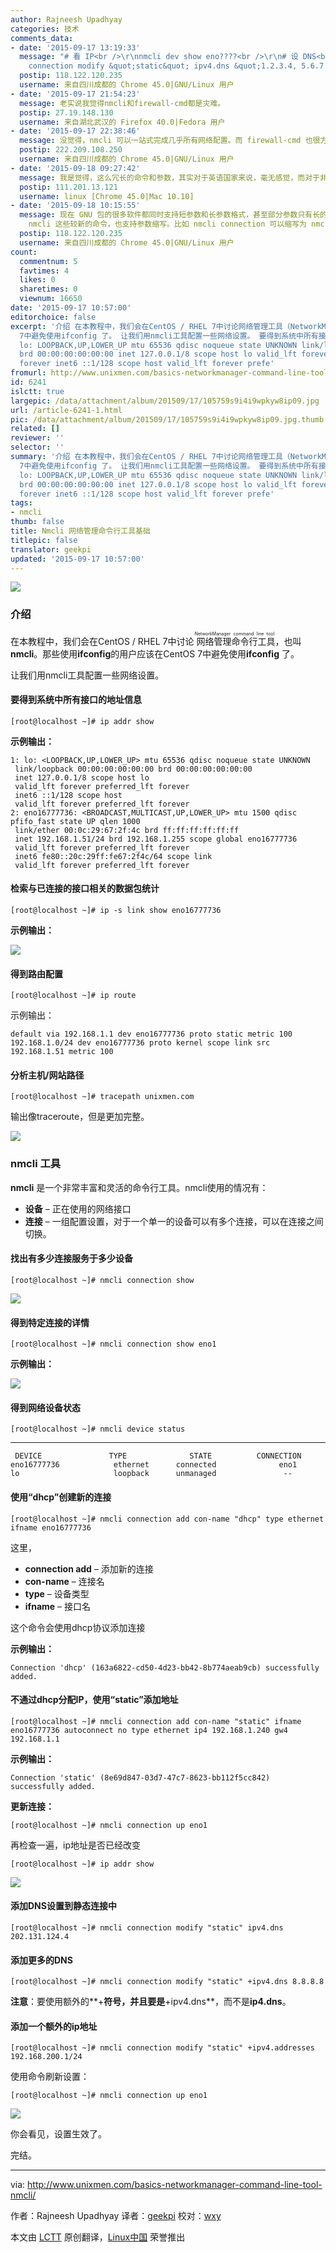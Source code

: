 ```yaml
---
author: Rajneesh Upadhyay
categories: 技术
comments_data:
- date: '2015-09-17 13:19:33'
  message: "# 看 IP<br />\r\nnmcli dev show eno????<br />\r\n# 设 DNS<br />\r\nnmcli
    connection modify &quot;static&quot; ipv4.dns &quot;1.2.3.4, 5.6.7.8&quot;"
  postip: 118.122.120.235
  username: 来自四川成都的 Chrome 45.0|GNU/Linux 用户
- date: '2015-09-17 21:54:23'
  message: 老实说我觉得nmcli和firewall-cmd都是灾难。
  postip: 27.19.148.130
  username: 来自湖北武汉的 Firefox 40.0|Fedora 用户
- date: '2015-09-17 22:38:46'
  message: 没觉得，nmcli 可以一站式完成几乎所有网络配置。而 firewall-cmd 也很方便。不是所有人都精通 iptables。
  postip: 222.209.108.250
  username: 来自四川成都的 Chrome 45.0|GNU/Linux 用户
- date: '2015-09-18 09:27:42'
  message: 我是觉得，这么冗长的命令和参数，其实对于英语国家来说，毫无感觉，而对于非英语国家，总是不太友好。
  postip: 111.201.13.121
  username: linux [Chrome 45.0|Mac 10.10]
- date: '2015-09-18 10:15:55'
  message: 现在 GNU 包的很多软件都同时支持短参数和长参数格式，甚至部分参数只有长的没有短的。长参数格式有一个好处是，具有一定的自解释功能，方便用户了解命令具体执行什么操作。而且像
    nmcli 这些较新的命令，也支持参数缩写。比如 nmcli connection 可以缩写为 nmcli co。
  postip: 118.122.120.235
  username: 来自四川成都的 Chrome 45.0|GNU/Linux 用户
count:
  commentnum: 5
  favtimes: 4
  likes: 0
  sharetimes: 0
  viewnum: 16650
date: '2015-09-17 10:57:00'
editorchoice: false
excerpt: '介绍 在本教程中，我们会在CentOS / RHEL 7中讨论网络管理工具（NetworkManager command line tool），也叫nmcli。那些使用ifconfig的用户应该在CentOS
  7中避免使用ifconfig 了。 让我们用nmcli工具配置一些网络设置。 要得到系统中所有接口的地址信息 # ip addr show  示例输出： 1:
  lo: LOOPBACK,UP,LOWER_UP mtu 65536 qdisc noqueue state UNKNOWN link/loopback 00:00:00:00:00:00
  brd 00:00:00:00:00:00 inet 127.0.0.1/8 scope host lo valid_lft forever preferred_lft
  forever inet6 ::1/128 scope host valid_lft forever prefe'
fromurl: http://www.unixmen.com/basics-networkmanager-command-line-tool-nmcli/
id: 6241
islctt: true
largepic: /data/attachment/album/201509/17/105759s9i4i9wpkyw8ip09.jpg
url: /article-6241-1.html
pic: /data/attachment/album/201509/17/105759s9i4i9wpkyw8ip09.jpg.thumb.jpg
related: []
reviewer: ''
selector: ''
summary: '介绍 在本教程中，我们会在CentOS / RHEL 7中讨论网络管理工具（NetworkManager command line tool），也叫nmcli。那些使用ifconfig的用户应该在CentOS
  7中避免使用ifconfig 了。 让我们用nmcli工具配置一些网络设置。 要得到系统中所有接口的地址信息 # ip addr show  示例输出： 1:
  lo: LOOPBACK,UP,LOWER_UP mtu 65536 qdisc noqueue state UNKNOWN link/loopback 00:00:00:00:00:00
  brd 00:00:00:00:00:00 inet 127.0.0.1/8 scope host lo valid_lft forever preferred_lft
  forever inet6 ::1/128 scope host valid_lft forever prefe'
tags:
- nmcli
thumb: false
title: Nmcli 网络管理命令行工具基础
titlepic: false
translator: geekpi
updated: '2015-09-17 10:57:00'
---
```


![](/data/attachment/album/201509/17/105759s9i4i9wpkyw8ip09.jpg)


### 介绍


在本教程中，我们会在CentOS / RHEL 7中讨论<ruby> 网络管理命令行工具 <rp>  （ </rp> <rt>  NetworkManager command line tool </rt> <rp>  ） </rp></ruby>，也叫**nmcli**。那些使用**ifconfig**的用户应该在CentOS 7中避免使用**ifconfig** 了。


让我们用nmcli工具配置一些网络设置。


#### 要得到系统中所有接口的地址信息



```
[root@localhost ~]# ip addr show

```

**示例输出：**



```
1: lo: <LOOPBACK,UP,LOWER_UP> mtu 65536 qdisc noqueue state UNKNOWN 
 link/loopback 00:00:00:00:00:00 brd 00:00:00:00:00:00
 inet 127.0.0.1/8 scope host lo
 valid_lft forever preferred_lft forever
 inet6 ::1/128 scope host 
 valid_lft forever preferred_lft forever
2: eno16777736: <BROADCAST,MULTICAST,UP,LOWER_UP> mtu 1500 qdisc pfifo_fast state UP qlen 1000
 link/ether 00:0c:29:67:2f:4c brd ff:ff:ff:ff:ff:ff
 inet 192.168.1.51/24 brd 192.168.1.255 scope global eno16777736
 valid_lft forever preferred_lft forever
 inet6 fe80::20c:29ff:fe67:2f4c/64 scope link 
 valid_lft forever preferred_lft forever

```

#### 检索与已连接的接口相关的数据包统计



```
[root@localhost ~]# ip -s link show eno16777736

```

**示例输出：**


![](/data/attachment/album/201509/17/105801w5ppjse4gpp8q2wp.png)


#### 得到路由配置



```
[root@localhost ~]# ip route

```

示例输出：



```
default via 192.168.1.1 dev eno16777736 proto static metric 100 
192.168.1.0/24 dev eno16777736 proto kernel scope link src 192.168.1.51 metric 100

```

#### 分析主机/网站路径



```
[root@localhost ~]# tracepath unixmen.com

```

输出像traceroute，但是更加完整。


![](/data/attachment/album/201509/17/105802rls9dmr97ggqm3qm.png)


### nmcli 工具


**nmcli** 是一个非常丰富和灵活的命令行工具。nmcli使用的情况有：


* **设备** – 正在使用的网络接口
* **连接** – 一组配置设置，对于一个单一的设备可以有多个连接，可以在连接之间切换。


#### 找出有多少连接服务于多少设备



```
[root@localhost ~]# nmcli connection show

```

![](/data/attachment/album/201509/17/105802yfaass94qukuqkk4.png)


#### 得到特定连接的详情



```
[root@localhost ~]# nmcli connection show eno1

```

**示例输出：**


![](/data/attachment/album/201509/17/105802upxvxpfxepvl0psl.png)


#### 得到网络设备状态



```
[root@localhost ~]# nmcli device status

```



---



```
 DEVICE               TYPE              STATE          CONNECTION 
eno16777736            ethernet      connected              eno1 
lo                     loopback      unmanaged               --

```

#### 使用“dhcp”创建新的连接



```
[root@localhost ~]# nmcli connection add con-name "dhcp" type ethernet ifname eno16777736

```

这里，


* **connection add** – 添加新的连接
* **con-name** – 连接名
* **type** – 设备类型
* **ifname** – 接口名


这个命令会使用dhcp协议添加连接


**示例输出：**



```
Connection 'dhcp' (163a6822-cd50-4d23-bb42-8b774aeab9cb) successfully added.

```

#### 不通过dhcp分配IP，使用“static”添加地址



```
[root@localhost ~]# nmcli connection add con-name "static" ifname eno16777736 autoconnect no type ethernet ip4 192.168.1.240 gw4 192.168.1.1

```

**示例输出：**



```
Connection 'static' (8e69d847-03d7-47c7-8623-bb112f5cc842) successfully added.

```

**更新连接：**



```
[root@localhost ~]# nmcli connection up eno1

```

再检查一遍，ip地址是否已经改变



```
[root@localhost ~]# ip addr show

```

![](/data/attachment/album/201509/17/105803yg4zwfi70m7fgi00.png)


#### 添加DNS设置到静态连接中



```
[root@localhost ~]# nmcli connection modify "static" ipv4.dns 202.131.124.4

```

#### 添加更多的DNS



```
[root@localhost ~]# nmcli connection modify "static" +ipv4.dns 8.8.8.8
```

**注意**：要使用额外的**+**符号，并且要是**+ipv4.dns**，而不是**ip4.dns**。


#### 添加一个额外的ip地址



```
[root@localhost ~]# nmcli connection modify "static" +ipv4.addresses 192.168.200.1/24

```

使用命令刷新设置：



```
[root@localhost ~]# nmcli connection up eno1

```

![](/data/attachment/album/201509/17/105804p999fmwnlddk6dsn.png)


你会看见，设置生效了。


完结。




---


via: <http://www.unixmen.com/basics-networkmanager-command-line-tool-nmcli/>


作者：Rajneesh Upadhyay 译者：[geekpi](https://github.com/geekpi) 校对：[wxy](https://github.com/wxy)


本文由 [LCTT](https://github.com/LCTT/TranslateProject) 原创翻译，[Linux中国](https://linux.cn/) 荣誉推出